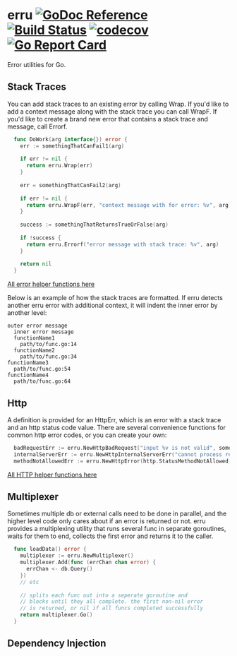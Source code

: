 # erru [![GoDoc Reference](https://img.shields.io/badge/GoDoc-Reference-blue.svg)](https://godoc.org/github.com/clavoie/erru) [![Build Status](https://travis-ci.org/clavoie/erru.svg?branch=master)](https://travis-ci.org/clavoie/erru) [![codecov](https://codecov.io/gh/clavoie/erru/branch/master/graph/badge.svg)](https://codecov.io/gh/clavoie/erru) [![Go Report Card](https://goreportcard.com/badge/github.com/clavoie/erru)](https://goreportcard.com/report/github.com/clavoie/erru)

Error utilities for Go.

## Stack Traces

You can add stack traces to an existing error by calling Wrap. If you'd like to add a context message along with the stack trace you can call WrapF. If you'd like to create a brand new error that contains a stack trace and message, call Errorf.

```go
  func DoWork(arg interface{}) error {
    err := somethingThatCanFail1(arg)
    
    if err != nil {
      return erru.Wrap(err)
    }
    
    err = somethingThatCanFail2(arg)
    
    if err != nil {
      return erru.WrapF(err, "context message with for error: %v", arg)    
    }
    
    success := somethingThatReturnsTrueOrFalse(arg)
    
    if !success {
      return erru.Errorf("error message with stack trace: %v", arg)
    }
    
    return nil
  }
```

[All error helper functions here](https://godoc.org/github.com/clavoie/erru#StackErr)

Below is an example of how the stack traces are formatted. If erru detects another erru error with additional context, it will indent the inner error by another level:

```
outer error message
  inner error message
  functionName1
    path/to/func.go:14
  functionName2
    path/to/func.go:34
functionName3
  path/to/func.go:54
functionName4
  path/to/func.go:64
```

## Http
A definition is provided for an HttpErr, which is an error with a stack trace and an http status code value. There are several convenience functions for common http error codes, or you can create your own:

```go
  badRequestErr := erru.NewHttpBadRequest("input %v is not valid", someValue)
  internalServerErr := erru.NewHttpInternalServerErr("cannot process request: %v", someValue)
  methodNotAllowedErr := erru.NewHttpError(http.StatusMethodNotAllowed, "http method PUT is not allowed")
```
[All HTTP helper functions here](https://godoc.org/github.com/clavoie/erru#HttpErr)

## Multiplexer

Sometimes multiple db or external calls need to be done in parallel, and the higher level code only cares about if an error is returned or not. erru provides a multiplexing utility that runs several func in separate goroutines, waits for them to end, collects the first error and returns it to the caller.

```go
  func loadData() error {
    multiplexer := erru.NewMultiplexer()
    multiplexer.Add(func (errChan chan error) {
      errChan <- db.Query()
    })
    // etc
    
    // splits each func out into a seperate goroutine and
    // blocks until they all complete. the first non-nil error
    // is returned, or nil if all funcs completed successfully
    return multiplexer.Go()
  }
```

## Dependency Injection
